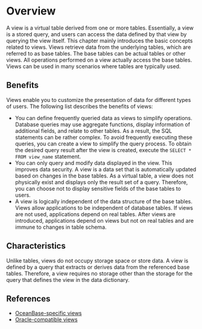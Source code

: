 # Overview

A view is a virtual table derived from one or more tables. Essentially, a view is a stored query, and users can access the data defined by that view by querying the view itself. This chapter mainly introduces the basic concepts related to views. Views retrieve data from the underlying tables, which are referred to as base tables. The base tables can be actual tables or other views. All operations performed on a view actually access the base tables. Views can be used in many scenarios where tables are typically used.

## Benefits

Views enable you to customize the presentation of data for different types of users. The following list describes the benefits of views:

* You can define frequently queried data as views to simplify operations. Database queries may use aggregate functions, display information of additional fields, and relate to other tables. As a result, the SQL statements can be rather complex. To avoid frequently executing these queries, you can create a view to simplify the query process. To obtain the desired query result after the view is created, execute the `SELECT * FROM view_name` statement.
* You can only query and modify data displayed in the view. This improves data security. A view is a data set that is automatically updated based on changes in the base tables. As a virtual table, a view does not physically exist and displays only the result set of a query. Therefore, you can choose not to display sensitive fields of the base tables to users.
* A view is logically independent of the data structure of the base tables. Views allow applications to be independent of database tables. If views are not used, applications depend on real tables. After views are introduced, applications depend on views but not on real tables and are immune to changes in table schema.

## Characteristics

Unlike tables, views do not occupy storage space or store data. A view is defined by a query that extracts or derives data from the referenced base tables. Therefore, a view requires no storage other than the storage for the query that defines the view in the data dictionary.

## References

* [OceanBase-specific views](200.oceanBase-own-view-of-oracle-mode.md)
* [Oracle-compatible views](300.oracle-compatible-view-of-oracle-mode.md)
